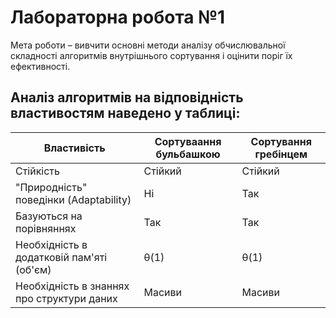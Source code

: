 # Лабораторна робота №1

Мета роботи – вивчити основні методи аналізу обчислювальної складності алгоритмів 
внутрішнього сортування і оцінити поріг їх ефективності.

## Аналіз алгоритмів на відповідність властивостям наведено у таблиці:

| Властивість | Сортуваання бульбашкою | Сортування гребінцем |
| ----------- | ----------- | ----------- |
| Стійкість | Стійкий | Стійкий |
| "Природність" поведінки (Adaptability) | Ні | Так |
| Базуються на порівняннях | Так | Так |
| Необхідність в додатковій пам'яті (об'єм) | θ(1) | θ(1) |
| Необхідність в знаннях про структури даних | Масиви | Масиви |
